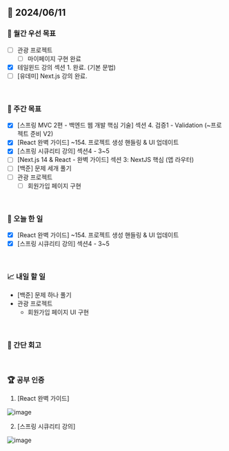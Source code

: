 ## 📅 2024/06/11

### 🚀 월간 우선 목표

- [ ] 관광 프로젝트
  - [ ] 마이페이지 구현 완료
- [x] 테일윈드 강의 섹션 1. 완료. (기본 문법)
- [ ] [유데미] Next.js 강의 완료.

<br />

### 👏 주간 목표

- [x] [스프링 MVC 2편 - 백엔드 웹 개발 핵심 기술] 섹션 4. 검증1 - Validation (~프로젝트 준비 V2)
- [x] [React 완벽 가이드] ~154. 프로젝트 생성 핸들링 & UI 업데이트
- [x] [스프링 시큐리티 강의] 섹션4 - 3~5
- [ ] [Next.js 14 & React - 완벽 가이드] 섹션 3: NextJS 핵심 (앱 라우터)
- [ ] [백준] 문제 세개 풀기
- [ ] 관광 프로젝트
  - [ ] 회원가입 페이지 구현

<br />

### 💯 오늘 한 일

- [x] [React 완벽 가이드] ~154. 프로젝트 생성 핸들링 & UI 업데이트
- [x] [스프링 시큐리티 강의] 섹션4 - 3~5

<br />

### 📈 내일 할 일

- [백준] 문제 하나 풀기
- 관광 프로젝트
  - 회원가입 페이지 UI 구현

<br />

### 🤔 간단 회고

<br />

### 🏆 공부 인증

1. [React 완벽 가이드]

![image](https://github.com/suld2495/TIL/assets/42727909/0d993cdb-691f-4bf1-9b25-7d65dd7f5aa7)

2. [스프링 시큐리티 강의]

![image](https://github.com/suld2495/TIL/assets/42727909/cdcc6c17-bacb-4f14-aacb-c1ed87454689)

